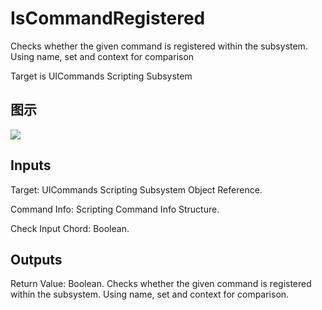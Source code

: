 # IsCommandRegistered

Checks whether the given command is registered within the subsystem. Using name, set and context for comparison

Target is UICommands Scripting Subsystem

## 图示

![]($-20221218-18483209.png)

## Inputs

Target: UICommands Scripting Subsystem Object Reference.

Command Info: Scripting Command Info Structure.

Check Input Chord: Boolean.  

## Outputs

Return Value: Boolean. Checks whether the given command is registered within the subsystem. Using name, set and context for comparison.

